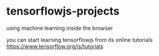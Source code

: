 # tensorflowjs-projects
using machine learning inside the browser

you can start learning tensorflowjs from its online tutorials https://www.tensorflow.org/js/tutorials
